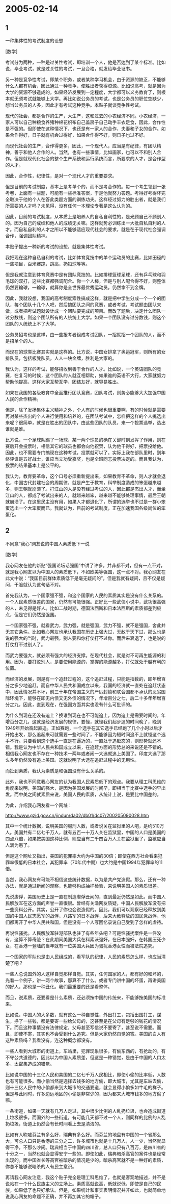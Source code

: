 # 2005-02-14

## 1

一种集体性的考试制度的设想 

[数学]

考试分为两种，一种是过关性考试，即培训一个人，他是否达到了某个标准。比如说，毕业考试，就是过关性的考试，一旦合格，就发给毕业证书。 

另一种是竞争性考试，即某个职务，或者某种学习机会，由于资源的缺乏，不能够什么人都有机会，因此通过一种竞争，使胜出者获得资源。比如说高考，就是因为大学的资源不够造成的。如果经济发展到一定程度，大学都可以义务教育了，则根本就无须考试就能够上大学。再比如说公务员的考试，也是公务员的职位空缺少，想当公务员的人多，因此才有考试这种竞争。本贴子就谈竞争性考试。 

现代的社会，都是合作的生产，大生产，这和过去的小农经济不同。小农经济，一家人可以自己种粮食养猪种棉花织布自己盖房子自己动手丰衣足食，因此，合作性是不强的。但即使在这种情况下，也还是有一家人的合作，夫妻和子女的合作。如果合作得好，日子就有机会过得好，如果合作得不好，则日子也过不好。 

而现代社会的生产，合作得更多，因此，一个现代人，应当是有纪律，有团队精神，善于和他人合作的人。当然，也有一些事情，比如画家，也可以不和别人合作。但是就现代化社会的整个生产系统和运行系统而言，所要求的人才，是合作型的人才。 

因此，合作性，纪律性，是对一个现代人才的重要要求。 

但是目前的考试制度，基本上是考单个的，而不是考合作的。每一个考生领到一张考卷，上面有一些题，可能有一些标准答案，于是他就努力答题。考得好考得坏完全取决于他的个人在答此类题方面的训练功夫。这样经过努力的胜出者，就是我们所需要的人才吗？未见得，没有任何一本理论专著是这么认为的。 

因此，目前的考试制度，从本质上是培养人的自私自利性的，是光顾自己不顾别人的。因为自己的成绩和他人的成绩无关嘛。这样就势必训练出一大批自私自利的人才。而自私自利的人才之所以不能够适应现代社会的要求，就是在于现代社会强调合作，强调团队精神。 

本贴子提出一种新的考试的设想，就是集体性考试。 

我把现在这种自私自利的考试，比如体育竞技中的单个运动员的比赛，比如田径的一些项目，百米赛跑，跳高，扔铅球等等。 

但是我就注意到体育竞赛中是有团队竞技的。比如排球篮球足球，还有乒乓球和羽毛球的双打，这些比赛都强调配合。你一个人棒，但是与别人配合得不好，则整体仍然要输球，一输球，就算你是全世界最优秀运动员，仍然拿不到金牌。 

因此，我就设想，我国的高考制度索性搞成这样，就是把中学生分成一个一个的团队，每个团队十几个人吧，然后搞团队之间的竞赛，或者考试，考试题由团队来做，或者把考试题就设计成一个团队要完成的项目。而改了题后，决定什么团队一过分数线，则这个团队所有的人统统上大学。如果一个团队没有过分数钱，则这个团队的人统统上不了大学。 

公务员招考也是这样，由一些报考者组成考试团队，一招就招一个团队的人，而不是招单个的人。 

而现在的球类比赛其实就是这样的。比方说，中国女排拿了奥运冠军，则所有的女排队员，包括板凳队员，人人一块金牌，胜利是大家的。 

我认为，这样的考试，能够招收到善于合作的人才。比如说，一个英语团队的竞赛，在复习的时候，这个团队的人就互相帮助，如果谁的英语不大行，大家就努力帮助他提高，这样大家互帮互学，团结友好，就容易胜出。 

如果在我国的各级教育中全面推行团队竞赛，团队考试，则势必能够大大加强中国人民的合作精神。 

但是，除了发扬集体主义精神之外，个人有的时候也很重要啊，有的时候就是需要再对某些杰出的个人进行使用和培养的，在团队考试中，怎样把这样的个人挑选出来呢？很简单，就是在胜出的团队中，由这些团队的队员，来一个投票选举，选出谁就是谁。 

比方说，一个足球队踢了一场球，某一两个球员的确在关键时刻发挥了作用，则在赛后开会投票时，相信其它的球员也都会向他祝贺，认为他干得好，把票投给他。因此，也不需要专门搞现在这种考试，投票就可以了。实际上我在部队里时，到年终评谁是五好战士，谁应当立功受嘉奖，也是全班同志投票决定的。而且我认为，投票的结果基本上是公平的。 

我认为，教育要革命，这个口号必须重新提出来，如果教育不革命，则人才就会退化，中国古代封建社会的周期律，就是产生于教育，科举制度造成的笨蛋越来越多，则王朝就崩溃了。打江山的人是没有经过考试的人，因此都是杰出人才，而坐江山的人，都成了考试出来的人，就越来越笨，越来越不能够处理事情，最后王朝就崩溃了。在这里民主没有用，如果人才都退化了，所谓的选举也不过是一群小笨蛋选出一个大笨蛋而已。我就认为，目前的考试制度，正在加速我国各级岗位的笨蛋化。

## 2

不同意“我心”网友说的中国人素质低下一说 

[数学]

我心网友在他的新贴“强国论坛话强国”中讲了许多，并非都不对，但有一点不对，就是我心网友以为中国人的素质低下，不如欧美等强国，这一点不对。我心网友在此文中说：“我国目前群体素质低下是毫无疑问的”，但是我就有疑问，且不仅是疑问，干脆就认为这句话不对。 

首先我认为，一个国家强不强，和这个国家的人民的素质其实是没有什么关系的。一个人民素质很差的国家，仍然有可能很强。正好比一些武侠小说中，武功很高强的人，未见得是好人。比如二战时期，德国法西斯和日本法西斯的素质都差到极点，但是它们仍然是强国。 

一个国家强不强，就看武力，武力强，就是强国，武力不强，就不是强国，舍此并无其它条件。比如我心网友也承认我国在历史上强大过，无敌于天下过，那么也是说的强大的当时，武力最强，别人要和你打仗打不过你。而后来衰退了，也是说的打仗打不过别人了。 

而武力要强大，就必须有强大的经济支撑。在现代社会，就是对不可再生能源的利用。因为，要打败别人，是要使用能源的，掌握的能源越多，打仗就处于越有利的位置。 

而经济的发展，则是有一个追赶过程的，这个追赶过程，只能是指数的，即年增百分之多少地追赶。而自中华人民共和国成立以来，我国的经济就一直处在追赶状态中，因此情况并不坏，前三十年在帝国主义的严厉封锁和联合国都不承认的恶劣国际环境下，能够在即无内债又无外债的情况下，年增百分之七，后二十多年年增百分之九，因此，直到现在，在强国方面其实也没有什么可批评的。 

为什么到现在还没有追上？换谁到现在也不可能追上，因为追上是需要时间的，年增百分之几，这就是经济发展的规律，要怪，就怪我们起步追的时间晚了，晚到1949年开始奋起直追。正如赛跑，一个选手在其它选手已经跑了几个小时以后才开始出发，那么追起来可就需要一些时间了，不能够因为短时间追不上就怪这个选手不行。只要看到这个选手一直是在逼近的，一直处于追赶态的，则形势就还不错。我是认为中华人民共和国成立以来，在追赶方面的形势总的来说还是不错的。相信我心网友也不存在一种技术一两年或者闹一大选就追上美国了。印度大选了那么多年仍然没有追上美国。这就说明了大选在追赶过程中的无用性。 

而扯到素质，我认为素质是和强国没有什么关系的。 

此外，我也不同意我心网友的认为我国人民素质低下的观点。我要从理工科思维的角度来说明，美国的强大，是因为美国发展的时间早，即相当于比赛中选手的早出发。而中美之间就素质来说，美国人民的素质，从统计上说，是要比中国差的。 

为此，介绍我心网友看一个网址： 

http://www.gzjd.gov.cn/jindun/da02/db01/dc07/200205090028.htm 

其中一个统计数据，说明美国的服刑人数，或者说关在监狱里的人吧，是约510万人。美国共有二亿七千万人，就有五百一十万人关在监狱里，中国的人口是美国的四点八倍，如果按美国这种比例，则应当有二千四百万人关在监狱里了，监狱应当人满为患了。 

但是这个网址又指出，美国的犯罪率大约为中国的30倍；即使在西方社会看来犯罪率很低的日本社会，其犯罪率（70年代中期）也大约是中国1994年犯罪率的11倍。 

当然，我心网友有可能不相信这些统计数据，以为是共产党造假。那么，还有一种办法，就是通过新闻的观察，也能够构成抽样检验，来说明美国人的素质很差。 

先说虐俘，美国历史上是一直在制造虐俘丑闻的，直到最近仍然是如此。而中国人民解放军在这方面的声誉一直很很。曾经有关渔网友质疑，中国人民解放军没有把一些资料公开。其实，公开了你也会说造假的。因此，我们可以观察已经释放到美国的中国人民志愿军的战俘，八路军的日本战俘，后来大赦释放的国民党战俘，他们都离开了中华人民共和国，但是没有一个人写回忆录说自己受到了怎样的虐待。 

再说性骚扰。人民解放军驻港部队也驻了有些年头吧？可是性骚扰案件是一件没有，这算不算奇迹？在此期间美国大兵在科索沃强奸，在日本强奸，在韩国压死少女，在香港一登陆的当年就有一位美国大兵因为骚扰香港女性而被法院追究。 

一个国家的军队也是由人民组成的，看军队的纪律，人民的素质怎么样，也应当清楚了吧？ 

一些人总说国外的人这样自觉那样自觉。其实，任何国家的人，都有好的和坏的，光看一个例子，讲一两个故事，那算不了什么。或者专门讲中国的坏蛋，再讲美国的好人，那也是一种丑化。我们最重要的还是看整体。 

而且，说素质，还要看是什么素质，还必须按中国的传统来，不能够按美国的标准来。 

比如说，中国人的大多数，就有这么一种自觉性，外出打工，包括出国打工，谋生，挣了一些钱，都是要寄一些给父母的，这甚至是在父母有足够的钱花的情况下。而且这种事情没有法律规定，父母甚至写信说不要寄了，甚至说不需要。而且，即使不寄，其实也不会受到什么追究。但是大家仍然自觉的寄。美国的白人有这种素质吗？我看没有，连这种概念都没有。 

一些人看到大城市的街道上，车站里，犯罪现象很多，有偷东西的，有抢劫的，有不守公共道德的，因此以为中国人素质差，但这是一种错觉，是由于中国的人口太多，太密集造成的错觉。 

比如说中国的十三亿人民和美国的二亿七千万人民相比，即使小偷的比率低，人数也有可能很多。而小偷当然是选择去钱多的地方偷，即大城市，尤其是车站去偷，则十三亿人民中的小偷都来到大城市的交通要道，就会显得小偷多如牛毛的样子。但是与此同时，许多边远地区的小偷是非常少的，因为都来大城市钱多的地方偷了嘛。 

一条街道，如果一天就有几万人走过，其中很少比例的人乱扔垃圾，也会造成街道上垃圾很多。而国外的一些街道，有可能几天都不过一个人，则同样的比例的人乱扔垃圾，街道上仍然会有长时间看上去是清洁的。 

比如有人吹嘘芬兰有多么好，瑞典有多么好。而芬兰的地盘有中国的一个省那么大，可总人口只是香港的三分之二，许多城市也就是十几万人，人一少，当然就显得干净，不那么吵闹。瑞典相当于中国的四川省，总人口只有八百万，是四川省的十分之一，当然也就会显得安宁一些的。即使如此，瑞典暗杀高官的案件也是经常出现的。而中国省长等高官被暗杀的情况是少的。暗杀高官就不是一种好的素质，你总不能够说暗杀的人有民主意识。 

再请我心网友注意，我这个贴子完全是理工科思维了，也就是客观地描述，并不是说站在一个什么民族主义的立场上。素质高就说高，低就说低，即使是自己的民族，如果低了也只好承认。但是，如果统计和事实表明情况并非如此，也就简单地说我心网友的命题不正确，并不再加其它的帽子。

